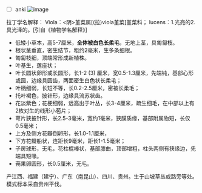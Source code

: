 * [ ] anki
![image](https://user-images.githubusercontent.com/75465037/104023839-3607f900-51fd-11eb-900d-cda618f7983e.png)

拉丁学名解释：
Viola：<阴>堇菜属[(拉)viola堇菜]堇菜科；
lucens：1.光亮的2.具光泽的。[引自《植物学名解释》]

* 低矮小草本，高5-7厘米，**全体被白色长柔毛**，无地上茎，具匍匐枝。
* 根状茎垂直，密生结节，粗约2毫米，生多条细根。
* 匍匐枝细，顶端常形成新植株。
* 叶基生，莲座状；
* 叶长圆状卵形或长圆形，长1-2 (3) 厘米，宽0.5-1.3厘米，先端钝，基部心形或圆，边缘具圆齿，两面密生白色状长柔毛；
* 叶柄细弱，长短不等，长0.2-2.5厘米，密被长柔毛；
* 托叶褐色，披针形，边缘具流苏状齿。
* 花淡紫色；花梗细弱，远高出于叶丛，长3-4厘米，疏生细毛，在中部以上有2枚对生的线形小苞片；
* 萼片狭披针形，长2.5-3毫米，宽约1毫米，狭膜质缘，基部附属物短，长仅0.5毫米；
* 上方及侧方花瓣倒卵形，长1.0-1.1厘米，
* 下方花瓣船状，连距长9毫米，距长1-1.5毫米；
* 子房球形，无毛，花柱棍棒状，基部膝曲，顶部增粗，柱头两侧有狭缘边，先端具短喙。
* 蒴果卵圆形，长0.5厘米，无毛。

产江西、福建（建宁）、广东（南昆山）、四川、贵州。生于山坡草丛或路旁等处。模式标本采自贵州平伐。